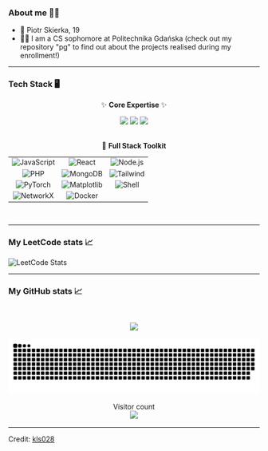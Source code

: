 

<!--
**kls028/kls028** is a ✨ _special_ ✨ repository because its `README.md` (this file) appears on your GitHub profile.

Here are some ideas to get you started:

- 🔭 I’m currently working on ...
- 🌱 I’m currently learning ...
- 👯 I’m looking to collaborate on ...
- 🤔 I’m looking for help with ...
- 💬 Ask me about ...
- 📫 How to reach me: ...
- 😄 Pronouns: ...
- ⚡ Fun fact: ...
-->


### About me 👨‍💻


- 🌱 Piotr Skierka, 19
- 👨‍🎓 I am a CS sophomore at Politechnika Gdańska (check out my repository "pg" to find out about the projects realised during my enrollment!)


<hr/>

### Tech Stack 🖥️

<div align="center">

✨ **Core Expertise** ✨  
<div>
  <img src="https://img.shields.io/badge/C++-00599C?style=for-the-badge&logo=c%2B%2B&logoColor=white&logoWidth=30" height="40">
  <img src="https://img.shields.io/badge/C-27338e?style=for-the-badge&logo=c&logoColor=white" height="40"> 
  <img src="https://img.shields.io/badge/Python-3776AB?style=for-the-badge&logo=python&logoColor=white" height="40">
</div>

<br>

🚀 **Full Stack Toolkit**  
<table border="0" cellspacing="10" cellpadding="5" style="border-collapse: collapse; border: none;">
  <tr style="border: none;">
    <td align="center" style="border: none;">
      <img src="https://img.shields.io/badge/JavaScript-ES6+-F7DF1E?style=flat-square&logo=javascript&logoColor=black" alt="JavaScript">
    </td>
    <td align="center" style="border: none;">
      <img src="https://img.shields.io/badge/React-61DAFB?style=flat-square&logo=react&logoColor=black" alt="React">
    </td>
    <td align="center" style="border: none;">
      <img src="https://img.shields.io/badge/Node.js-339933?style=flat-square&logo=nodedotjs&logoColor=white" alt="Node.js">
    </td>
  </tr>
  <tr style="border: none;">
    <td align="center" style="border: none;">
      <img src="https://img.shields.io/badge/PHP-777BB4?style=flat-square&logo=php&logoColor=white" alt="PHP">
    </td>
    <td align="center" style="border: none;">
      <img src="https://img.shields.io/badge/MongoDB-47A248?style=flat-square&logo=mongodb&logoColor=white" alt="MongoDB">
    </td>
    <td align="center" style="border: none;">
      <img src="https://img.shields.io/badge/Tailwind_CSS-38B2AC?style=flat-square&logo=tailwind-css&logoColor=white" alt="Tailwind">
    </td>
  </tr>
  <tr style="border: none;">
    <td align="center" style="border: none;">
      <img src="https://img.shields.io/badge/PyTorch-EE4C2C?style=flat-square&logo=pytorch&logoColor=white" alt="PyTorch">
    </td>
    <td align="center" style="border: none;">
      <img src="https://img.shields.io/badge/Matplotlib-11557C?style=flat-square&logo=python&logoColor=white" alt="Matplotlib">
    </td>
    <td align="center" style="border: none;">
      <img src="https://img.shields.io/badge/Shell_Script-121011?style=flat-square&logo=gnu-bash&logoColor=white" alt="Shell">
    </td>
  </tr>
  <tr style="border: none;">
    <td align="center" style="border: none;">
      <img src="https://img.shields.io/badge/NetworkX-FF6600?style=flat-square&logo=networkx&logoColor=white" alt="NetworkX">
    </td>
    <td align="center" style="border: none;">
      <img src="https://img.shields.io/badge/Docker-2496ED?style=flat-square&logo=docker&logoColor=white" alt="Docker">
    </td>
  </tr>
</table>

<br>
</div>

<hr/>

### My LeetCode stats 📈
![LeetCode Stats](https://leetcard.jacoblin.cool/kls028?theme=dark&font=Mukta&ext=heatmap)

<hr/>

### My GitHub stats 📈

<br/>
<p align="center">
    <img style="height:10rem;" src="https://github-readme-stats.vercel.app/api?username=kls028&bg_color=30,e96443,904e95&title_color=fff&text_color=fff&show_icons=true&theme=radical" />
</p>

<div align="center">
    <picture align="center">
      <source media="(prefers-color-scheme: dark)" srcset="https://raw.githubusercontent.com/Niefee/niefee/master/assets/github-contribution-grid-snake.svg">
      <source media="(prefers-color-scheme: light)" srcset="https://raw.githubusercontent.com/Niefee/niefee/master/assets/github-contribution-grid-snake.svg">
      <img alt="github contribution grid snake animation" src="https://raw.githubusercontent.com/Niefee/niefee/master/assets/github-contribution-grid-snake.svg">
    </picture>
</div>


<p align="center"> 
  <div align="center">Visitor count</div>
  <div align="center">
    <img src="https://profile-counter.glitch.me/kls028/count.svg"/>
  </div> 
</p>

------

Credit: [kls028](https://github.com/kls028)
